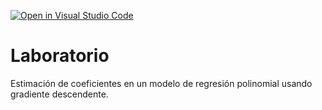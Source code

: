 [![Open in Visual Studio Code](https://classroom.github.com/assets/open-in-vscode-c66648af7eb3fe8bc4f294546bfd86ef473780cde1dea487d3c4ff354943c9ae.svg)](https://classroom.github.com/online_ide?assignment_repo_id=8037864&assignment_repo_type=AssignmentRepo)
# Laboratorio

Estimación de coeficientes en un modelo de regresión polinomial usando gradiente descendente.
